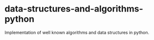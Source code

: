 # data-structures-and-algorithms-python
Implementation of well known algorithms and data structures in python.
